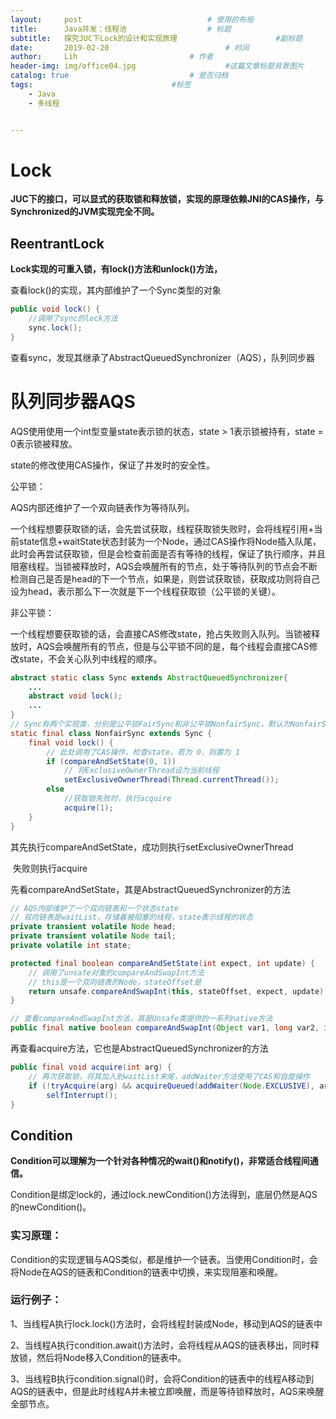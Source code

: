 ```yaml
---
layout:     post   				        	# 使用的布局
title:      Java并发：线程池					# 标题 
subtitle:   探究JUC下Lock的设计和实现原理          			#副标题
date:       2019-02-20 				      		# 时间
author:     Lih 						# 作者
header-img: img/office04.jpg 					#这篇文章标题背景图片
catalog: true 							# 是否归档
tags:								#标签
    - Java
    - 多线程


---
```


# Lock

**JUC下的接口，可以显式的获取锁和释放锁，实现的原理依赖JNI的CAS操作，与Synchronized的JVM实现完全不同。**

## ReentrantLock

**Lock实现的可重入锁，有lock()方法和unlock()方法，**

查看lock()的实现，其内部维护了一个Sync类型的对象

```java
public void lock() {
    //调用了sync的lock方法
	sync.lock();
}
```

查看sync，发现其继承了AbstractQueuedSynchronizer（AQS），队列同步器

# 队列同步器AQS

AQS使用使用一个int型变量state表示锁的状态，state > 1表示锁被持有，state = 0表示锁被释放。

state的修改使用CAS操作，保证了并发时的安全性。

公平锁：

AQS内部还维护了一个双向链表作为等待队列。

一个线程想要获取锁的话，会先尝试获取，线程获取锁失败时，会将线程引用+当前state信息+waitState状态封装为一个Node，通过CAS操作将Node插入队尾，此时会再尝试获取锁，但是会检查前面是否有等待的线程，保证了执行顺序，并且阻塞线程。当锁被释放时，AQS会唤醒所有的节点，处于等待队列的节点会不断检测自己是否是head的下一个节点，如果是，则尝试获取锁，获取成功则将自己设为head，表示那么下一次就是下一个线程获取锁（公平锁的关键）。

非公平锁：

一个线程想要获取锁的话，会直接CAS修改state，抢占失败则入队列。当锁被释放时，AQS会唤醒所有的节点，但是与公平锁不同的是，每个线程会直接CAS修改state，不会关心队列中线程的顺序。



```java
abstract static class Sync extends AbstractQueuedSynchronizer{
    ...
    abstract void lock();
    ...
}
// Sync有两个实现类，分别是公平锁FairSync和非公平锁NonfairSync，默认为NonfairSync
static final class NonfairSync extends Sync {
	final void lock() {
        // 此处调用了CAS操作，检查state，若为 0，则置为 1
		if (compareAndSetState(0, 1))
            // 将ExclusiveOwnerThread设为当前线程
			setExclusiveOwnerThread(Thread.currentThread());
		else
            //获取锁失败时，执行acquire
			acquire(1);
	}
}
```

其先执行compareAndSetState，成功则执行setExclusiveOwnerThread

​						    失败则执行acquire

先看compareAndSetState，其是AbstractQueuedSynchronizer的方法

```java
// AQS内部维护了一个双向链表和一个状态state
// 双向链表是waitList，存储着被阻塞的线程，state表示线程的状态
private transient volatile Node head;
private transient volatile Node tail;
private volatile int state;

protected final boolean compareAndSetState(int expect, int update) {
	// 调用了unsafe对象的compareAndSwapInt方法
    // this是一个双向链表的Node，stateOffset是
	return unsafe.compareAndSwapInt(this, stateOffset, expect, update);
}

// 查看compareAndSwapInt方法，其是Unsafe类提供的一系列native方法
public final native boolean compareAndSwapInt(Object var1, long var2, int var4, int var5);
```

再查看acquire方法，它也是AbstractQueuedSynchronizer的方法

```java
public final void acquire(int arg) {
    // 再次获取锁，将其加入到waitList末尾，addWaiter方法使用了CAS和自旋操作
	if (!tryAcquire(arg) && acquireQueued(addWaiter(Node.EXCLUSIVE), arg))
		selfInterrupt();
}
```

## Condition

**Condition可以理解为一个针对各种情况的wait()和notify()，非常适合线程间通信。**

Condition是绑定lock的，通过lock.newCondition()方法得到，底层仍然是AQS的newCondition()。

### 实习原理：

Condition的实现逻辑与AQS类似，都是维护一个链表。当使用Condition时，会将Node在AQS的链表和Condition的链表中切换，来实现阻塞和唤醒。

### 运行例子：

1、当线程A执行lock.lock()方法时，会将线程封装成Node，移动到AQS的链表中

2、当线程A执行condition.await()方法时，会将线程从AQS的链表移出，同时释放锁，然后将Node移入Condition的链表中。

3、当线程B执行condition.signal()时，会将Condition的链表中的线程A移动到AQS的链表中，但是此时线程A并未被立即唤醒，而是等待锁释放时，AQS来唤醒全部节点。